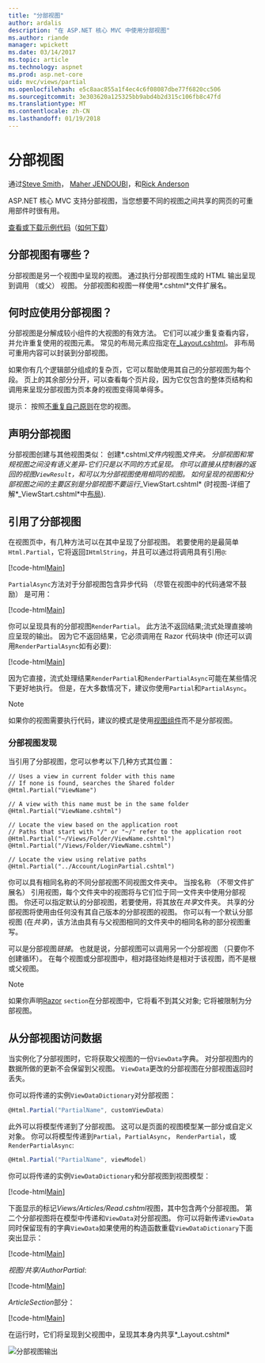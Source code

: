 ```yaml
---
title: "分部视图"
author: ardalis
description: "在 ASP.NET 核心 MVC 中使用分部视图"
ms.author: riande
manager: wpickett
ms.date: 03/14/2017
ms.topic: article
ms.technology: aspnet
ms.prod: asp.net-core
uid: mvc/views/partial
ms.openlocfilehash: e5c8aac855a1f4ec4c6f08087dbe77f6820cc506
ms.sourcegitcommit: 3e303620a125325bb9abd4b2d315c106fb8c47fd
ms.translationtype: MT
ms.contentlocale: zh-CN
ms.lasthandoff: 01/19/2018
---
```

# <a name="partial-views"></a>分部视图

通过[Steve Smith](https://ardalis.com/)， [Maher JENDOUBI](https://twitter.com/maherjend)，和[Rick Anderson](https://twitter.com/RickAndMSFT)

ASP.NET 核心 MVC 支持分部视图，当您想要不同的视图之间共享的网页的可重用部件时很有用。

[查看或下载示例代码](https://github.com/aspnet/Docs/tree/master/aspnetcore/mvc/views/partial/sample)（[如何下载](xref:tutorials/index#how-to-download-a-sample)）

## <a name="what-are-partial-views"></a>分部视图有哪些？

分部视图是另一个视图中呈现的视图。 通过执行分部视图生成的 HTML 输出呈现到调用 （或父） 视图。 分部视图和视图一样使用*.cshtml*文件扩展名。

## <a name="when-should-i-use-partial-views"></a>何时应使用分部视图？

分部视图是分解成较小组件的大视图的有效方法。 它们可以减少重复查看内容，并允许重复使用的视图元素。 常见的布局元素应指定在[_Layout.cshtml](layout.md)。 非布局可重用内容可以封装到分部视图。

如果你有几个逻辑部分组成的复杂页，它可以帮助使用其自己的分部视图为每个段。 页上的其余部分分开，可以查看每个页片段，因为它仅包含的整体页结构和调用来呈现分部视图为页本身的视图变得简单得多。

提示： 按照[不重复自己原则](http://deviq.com/don-t-repeat-yourself/)在您的视图。

## <a name="declaring-partial-views"></a>声明分部视图

分部视图创建与其他视图类似： 创建*.cshtml*文件内*视图*文件夹。 分部视图和常规视图之间没有语义差异-它们只是以不同的方式呈现。 你可以直接从控制器的返回的视图`ViewResult`，和可以为分部视图使用相同的视图。 如何呈现的视图和分部视图之间的主要区别是分部视图不要运行*_ViewStart.cshtml* (时视图-详细了解*_ViewStart.cshtml*中[布局](layout.md)).

## <a name="referencing-a-partial-view"></a>引用了分部视图

在视图页中，有几种方法可以在其中呈现了分部视图。 若要使用的是最简单`Html.Partial`，它将返回`IHtmlString`，并且可以通过将调用具有引用`@`:

[!code-html[Main](partial/sample/src/PartialViewsSample/Views/Home/About.cshtml?range=9)]

`PartialAsync`方法对于分部视图包含异步代码 （尽管在视图中的代码通常不鼓励） 是可用：

[!code-html[Main](partial/sample/src/PartialViewsSample/Views/Home/About.cshtml?range=8)]

你可以呈现具有的分部视图`RenderPartial`。 此方法不返回结果;流式处理直接响应呈现的输出。 因为它不返回结果，它必须调用在 Razor 代码块中 (你还可以调用`RenderPartialAsync`如有必要):

[!code-html[Main](partial/sample/src/PartialViewsSample/Views/Home/About.cshtml?range=10-12)]

因为它直接，流式处理结果`RenderPartial`和`RenderPartialAsync`可能在某些情况下更好地执行。 但是，在大多数情况下，建议你使用`Partial`和`PartialAsync`。

> [!NOTE]
> 如果你的视图需要执行代码，建议的模式是使用[视图组件](view-components.md)而不是分部视图。

### <a name="partial-view-discovery"></a>分部视图发现

当引用了分部视图，您可以参考以下几种方式其位置：

```text
// Uses a view in current folder with this name
// If none is found, searches the Shared folder
@Html.Partial("ViewName")

// A view with this name must be in the same folder
@Html.Partial("ViewName.cshtml")

// Locate the view based on the application root
// Paths that start with "/" or "~/" refer to the application root
@Html.Partial("~/Views/Folder/ViewName.cshtml")
@Html.Partial("/Views/Folder/ViewName.cshtml")

// Locate the view using relative paths
@Html.Partial("../Account/LoginPartial.cshtml")
```

你可以具有相同名称的不同分部视图不同视图文件夹中。 当按名称 （不带文件扩展名） 引用视图，每个文件夹中的视图将与它们位于同一文件夹中使用分部视图。 你还可以指定默认的分部视图，若要使用，将其放在*共享*文件夹。 共享的分部视图将使用由任何没有其自己版本的分部视图的视图。 你可以有一个默认分部视图 (在*共享*)，该方法由具有与父视图相同的文件夹中的相同名称的部分视图重写。

可以是分部视图*链接*。 也就是说，分部视图可以调用另一个分部视图 （只要你不创建循环）。 在每个视图或分部视图中，相对路径始终是相对于该视图，而不是根或父视图。

> [!NOTE]
> 如果你声明[Razor](razor.md) `section`在分部视图中，它将看不到其父对象; 它将被限制为分部视图。

## <a name="accessing-data-from-partial-views"></a>从分部视图访问数据

当实例化了分部视图时，它将获取父视图的一份`ViewData`字典。 对分部视图内的数据所做的更新不会保留到父视图。 `ViewData`更改的分部视图在分部视图返回时丢失。

你可以将传递的实例`ViewDataDictionary`对分部视图：

```csharp
@Html.Partial("PartialName", customViewData)
   ```

此外可以将模型传递到了分部视图。 这可以是页面的视图模型某一部分或自定义对象。 你可以将模型传递到`Partial`，`PartialAsync`， `RenderPartial`，或`RenderPartialAsync`:

```csharp
@Html.Partial("PartialName", viewModel)
   ```

你可以将传递的实例`ViewDataDictionary`和分部视图到视图模型：

[!code-html[Main](partial/sample/src/PartialViewsSample/Views/Articles/Read.cshtml?range=15-16)]

下面显示的标记*Views/Articles/Read.cshtml*视图，其中包含两个分部视图。 第二个分部视图将在模型中传递和`ViewData`对分部视图。 你可以将新传递`ViewData`同时保留现有的字典`ViewData`如果使用的构造函数重载`ViewDataDictionary`下面突出显示：

[!code-html[Main](partial/sample/src/PartialViewsSample/Views/Articles/Read.cshtml)]

*视图/共享/AuthorPartial*:

[!code-html[Main](partial/sample/src/PartialViewsSample/Views/Shared/AuthorPartial.cshtml)]

*ArticleSection*部分：

[!code-html[Main](partial/sample/src/PartialViewsSample/Views/Articles/ArticleSection.cshtml)]

在运行时，它们将呈现到父视图中，呈现其本身内共享*_Layout.cshtml*

![分部视图输出](partial/_static/output.png)
